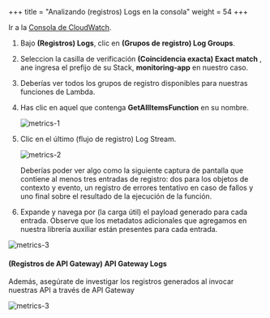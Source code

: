+++
title = "Analizando (registros) Logs en la consola"
weight = 54
+++

Ir a la [Consola de CloudWatch](https://console.aws.amazon.com/cloudwatch/home).

1. Bajo **(Registros) Logs**, clic en **(Grupos de registro) Log Groups**.
1. Seleccion la casilla de verificación **(Coincidencia exacta) Exact match** , ane ingresa el prefijo de su Stack, **monitoring-app** en nuestro caso.
1. Deberías ver todos los grupos de registro disponibles para nuestras funciones de Lambda. 
1. Has clic en aquel que contenga **GetAllItemsFunction** en su nombre.

    ![metrics-1](/images/log_producer_1.png)

1. Clic en el último (flujo de registro) Log Stream.

    ![metrics-2](/images/log_producer_2.png)

    Deberías poder ver algo como la siguiente captura de pantalla que contiene al menos tres entradas de registro: dos para los objetos de contexto y evento, un registro de errores tentativo en caso de fallos y uno final sobre el resultado de la ejecución de la función.
 
1. Expande y navega por (la carga útil) el payload generado para cada entrada. Observe que los metadatos adicionales que agregamos en nuestra librería auxiliar están presentes para cada entrada.

![metrics-3](/images/log_producer_3.png)

#### (Registros de API Gateway) API Gateway Logs

Además, asegúrate de investigar los registros generados al invocar nuestras API a través de API Gateway

![metrics-3](/images/log_producer_api.png)
